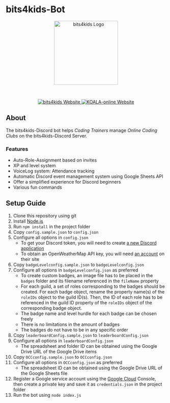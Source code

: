 # bits4kids-Bot

<div align="center">
    <p>
        <a href="https://bits4kids.at/">
            <img alt="bits4kids Logo" src="https://www.koala-online.at/wp-content/uploads/2021/07/bits4kids_Logo_color@3x.png" width="200"/>
        </a>
    </p>
    <br>
    <p>
        <a href="https://bits4kids.at/">
            <img alt="bits4kids Website" src="https://img.shields.io/badge/bits4kids-Website-blue"/>
        </a>
        <a href="https://www.koala-online.at/">
            <img alt="KOALA-online Website" src="https://img.shields.io/badge/KOALA-Website-blue"/>
        </a>
    </p>
</div>

## About

The bits4kids-Discord bot helps *Coding Trainers* manage *Online Coding Clubs* on the bits4kids-Discord Server.

### Features

- Auto-Role-Assignment based on invites
- XP and level system
- VoiceLog system: Attendance tracking
- Automatic Discord event management system using Google Sheets API
- Offer a simplified experience for Discord beginners
- Various fun commands

## Setup Guide

1. Clone this repository using git
1. Install [Node.js](https://nodejs.dev/)
1. Run `npm install` in the project folder
1. Copy `config.sample.json` to `config.json`
1. Configure all options in `config.json`
    - To get your Discord token, you will need to create [a new Discord application](https://discord.com/developers/applications)
    - To obtain an OpenWeatherMap API key, you will need [an account](https://openweathermap.org/) on their site
1. Copy `badgeLevelconfig.sample.json` to `badgeLevelconfig.json`
1. Configure all options in `badgeLevelconfig.json` as preferred
    - To create custom badges, an image file has to be placed in the `badges` folder and its filename referenced in the `fileName` property
    - For each guild, a set of roles corresponding to the badges should be created. For each badge object, rename the property name(s) of the `roleIDs` object to the guild ID(s). Then, the ID of each role has to be referenced in the guild ID property of the `roleIDs` object of the corresponding badge object.
    - The badge name and level hurdle for each badge can be chosen freely
    - There is no limitations in the amount of badges
    - The badges do not have to be in any specific order
1. Copy `leaderboardConfig.sample.json` to `leaderboardConfig.json`
1. Configure all options in `leaderboardConfig.json`
    - The spreadsheet and folder ID can be obtained using the Google Drive URL of the Google Drive items
1. Copy `OCCconfig.sample.json` to `OCCconfig.json`
1. Configure all options in `OCCconfig.json` as preferred
    - The spreadsheet ID can be obtained using the Google Drive URL of the Google Sheets file
1. Register a Google service account using the [Google Cloud](https://cloud.google.com/) Console, then create a private key and save it as `credentials.json` in the project folder
1. Run the bot using `node index.js`
